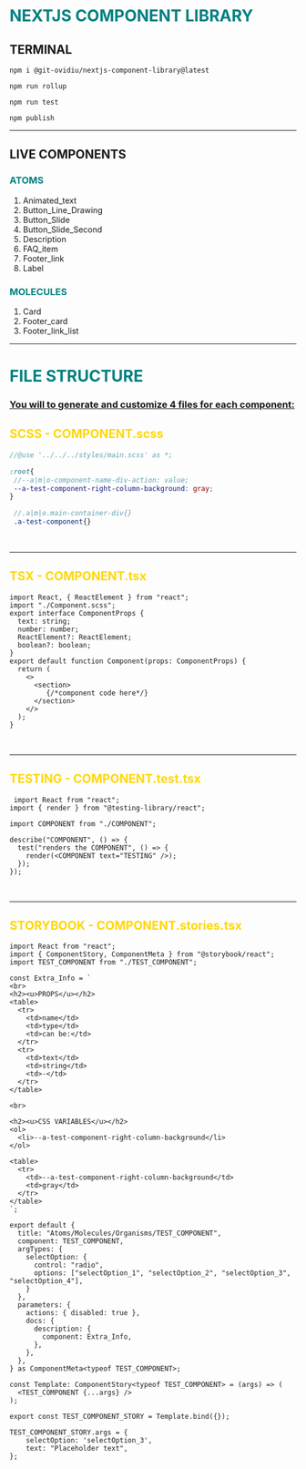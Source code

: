 
<h1 style="color: teal">NEXTJS COMPONENT LIBRARY</h1>

## TERMINAL
```
npm i @git-ovidiu/nextjs-component-library@latest
```

```
npm run rollup
```

```
npm run test
```

```
npm publish
```

<hr/>
<h2> LIVE COMPONENTS </h2>
<h3 style="color: teal">ATOMS</h3>
<ol>
    <li>Animated_text</li>
    <li>Button_Line_Drawing</li>
    <li>Button_Slide</li>
    <li>Button_Slide_Second</li>
    <li>Description</li>
    <li>FAQ_item</li>
    <li>Footer_link</li>
    <li>Label</li>
</ol>
<h3 style="color: teal">MOLECULES</h3>
<ol>
    <li>Card</li>
    <li>Footer_card</li>
    <li>Footer_link_list</li>
</ol>


<hr/>

<h1 style="color: teal">FILE STRUCTURE</h1>
<u><h3>You will to generate and customize 4 files for each component:</h3></u>

<h2 style="color: gold">SCSS - COMPONENT.scss</h2>

 ```scss
 //@use '../../../styles/main.scss' as *;

:root{
  //--a|m|o-component-name-div-action: value;
  --a-test-component-right-column-background: gray;
}

  //.a|m|o.main-container-div{}
  .a-test-component{}
```

<br/>
<hr>

<h2 style="color: gold">TSX - COMPONENT.tsx</h2>

```tsx
import React, { ReactElement } from "react";
import "./Component.scss";
export interface ComponentProps {
  text: string;
  number: number;
  ReactElement?: ReactElement;
  boolean?: boolean;
}
export default function Component(props: ComponentProps) {
  return (
    <>
      <section>
         {/*component code here*/}
      </section>
    </>
  );
}

```
<br/>
<hr/>

<h2 style="color: gold">TESTING - COMPONENT.test.tsx</h2>

```tsx
 import React from "react";
import { render } from "@testing-library/react";

import COMPONENT from "./COMPONENT";

describe("COMPONENT", () => {
  test("renders the COMPONENT", () => {
    render(<COMPONENT text="TESTING" />);
  });
});
```
<br/>
<hr/>


<h2 style="color: gold">STORYBOOK - COMPONENT.stories.tsx</h2>

```tsx
import React from "react";
import { ComponentStory, ComponentMeta } from "@storybook/react";
import TEST_COMPONENT from "./TEST_COMPONENT";

const Extra_Info = `
<br>
<h2><u>PROPS</u></h2>
<table>
  <tr>
    <td>name</td>
    <td>type</td>
    <td>can be:</td>
  </tr>
  <tr>
    <td>text</td>
    <td>string</td>
    <td>-</td>
  </tr>
</table>

<br>

<h2><u>CSS VARIABLES</u></h2>
<ol>
  <li>--a-test-component-right-column-background</li>
</ol>

<table>
  <tr>
    <td>--a-test-component-right-column-background</td>
    <td>gray</td>
  </tr>
</table>
`;

export default {
  title: "Atoms/Molecules/Organisms/TEST_COMPONENT",
  component: TEST_COMPONENT,
  argTypes: {
    selectOption: {
      control: "radio",
      options: ["selectOption_1", "selectOption_2", "selectOption_3", "selectOption_4"],
    }
  },
  parameters: {
    actions: { disabled: true },
    docs: {
      description: {
        component: Extra_Info,
      },
    },
  },
} as ComponentMeta<typeof TEST_COMPONENT>;

const Template: ComponentStory<typeof TEST_COMPONENT> = (args) => (
  <TEST_COMPONENT {...args} />
);

export const TEST_COMPONENT_STORY = Template.bind({});

TEST_COMPONENT_STORY.args = {
    selectOption: 'selectOption_3',
    text: "Placeholder text",
};

```
